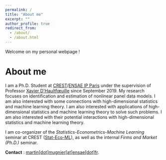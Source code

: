 ```yaml
---
permalink: /
title: "About me"
excerpt: ""
author_profile: true
redirect_from: 
  - /about/
  - /about.html
---
```


Welcome on my personal webpage !

# About me
I am a Ph.D. Student at [CREST](http://crest.science/)/[ENSAE IP Paris](https://www.ensae.fr/) under the supervision of Professor [Xavier D'Haultfœuille](https://faculty.crest.fr/xdhaultfoeuille/) since September 2019. My research focuses on identification and estimation of nonlinear panel data models. I am also interested with some connections with high-dimensional statistics and machine learning theory.
 I am also interested with applications of high-dimensional statistics and machine learning theory to solve such problems. I am also interested with their potential interactions with high-dimensional statistics and machine learning theory.

I am co-organizer of the *Statistics-Econometrics-Machine Learning* seminar at CREST ([Stat-Eco-ML](https://statecoml.github.io/)), as well as the internal *Firms and Market (Ph.D.)* seminar.

**Contact** : [martin[dot]mugnier[at]ensae[dot]fr](mailto:martin.mugnier@ensae.fr).

